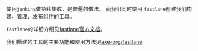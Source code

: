 使用`jenkins`做持续集成，是普遍的做法。 而我们同时使用 `fastlane`创建我们构建、管理、发布组件的工具。

`fastlane`的详细介绍见[fastlane官方文档](https://docs.fastlane.tools)。

我们搭建的工具的主要功能和使用方法见[axe-org/fastlane](https://github.com/axe-org/fastlane)

